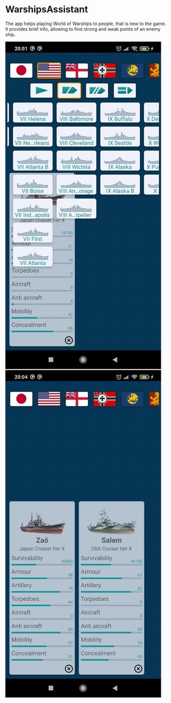 # WarshipsAssistant

The app helps playing World of Warships to people, that is new to the game. It provides brief info, allowing to find strong and weak points of an enemy ship.

![alt text](https://github.com/DrPlacid/WarshipsAssistant/blob/master/photo_2020-11-04_20-04-44.jpg?raw=true)
![alt text](https://github.com/DrPlacid/WarshipsAssistant/blob/master/photo_2020-11-04_20-04-59.jpg?raw=true)
